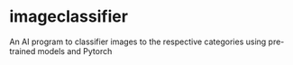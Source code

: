 # imageclassifier
An AI program to classifier images to the respective categories using pre-trained models and Pytorch
